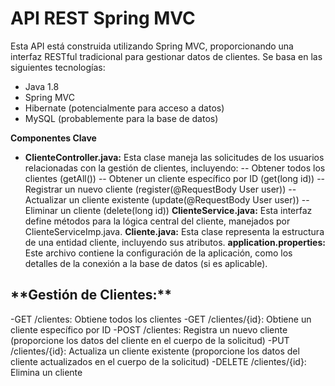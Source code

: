 <h1>API REST Spring MVC</h1>

Esta API está construida utilizando Spring MVC, proporcionando una interfaz RESTful tradicional  para gestionar datos de clientes. Se basa en las siguientes tecnologías:

- Java 1.8
- Spring MVC
- Hibernate (potencialmente para acceso a datos)
- MySQL (probablemente para la base de datos)


**Componentes Clave**

- **ClienteController.java:** Esta clase maneja las solicitudes de los usuarios relacionadas con la gestión de clientes, incluyendo:
  -- Obtener todos los clientes (getAll())
  -- Obtener un cliente específico por ID (get(long id))
  --Registrar un nuevo cliente (register(@RequestBody User user))
  --Actualizar un cliente existente (update(@RequestBody User user))
  --Eliminar un cliente (delete(long id))
**ClienteService.java:** Esta interfaz  define métodos para la lógica central del cliente, manejados por ClienteServiceImp.java.
**Cliente.java:** Esta clase representa la estructura de una entidad cliente, incluyendo sus atributos.
**application.properties:** Este archivo contiene la configuración de la aplicación, como los detalles de la conexión a la base de datos (si es aplicable).


<h2>**Gestión de Clientes:**</h2>

-GET /clientes: Obtiene todos los clientes
-GET /clientes/{id}: Obtiene un cliente específico por ID
-POST /clientes: Registra un nuevo cliente (proporcione los datos del cliente en el cuerpo de la solicitud)
-PUT /clientes/{id}: Actualiza un cliente existente (proporcione los datos del cliente actualizados en el cuerpo de la solicitud)
-DELETE /clientes/{id}: Elimina un cliente
